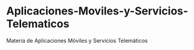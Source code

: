 # Aplicaciones-Moviles-y-Servicios-Telematicos
Materia de Aplicaciones Móviles y Servicios Telemáticos
